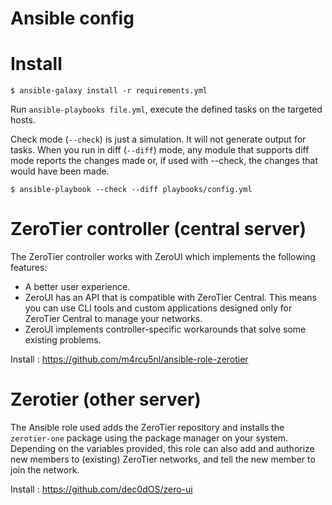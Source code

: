 # Ansible config

# Install


```
$ ansible-galaxy install -r requirements.yml
```
Run `ansible-playbooks file.yml`, execute the defined tasks on the targeted hosts.

Check mode (`--check`) is just a simulation. It will not generate output for tasks. When you run in diff (`--diff`) mode, any module that supports diff mode reports the changes made or, if used with --check, the changes that would have been made.

```
$ ansible-playbook --check --diff playbooks/config.yml

```
# ZeroTier controller (central server)

The ZeroTier controller works with ZeroUI which implements the following features:
- A better user experience.
- ZeroUI has an API that is compatible with ZeroTier Central. This means you can use CLI tools and custom applications designed only for ZeroTier Central to manage your networks.
- ZeroUI implements controller-specific workarounds that solve some existing problems.

Install : https://github.com/m4rcu5nl/ansible-role-zerotier

# Zerotier (other server)

The Ansible role used adds the ZeroTier repository and installs the `zerotier-one` package using the package manager on your system. Depending on the variables provided, this role can also add and authorize new members to (existing) ZeroTier networks, and tell the new member to join the network.

Install : https://github.com/dec0dOS/zero-ui
